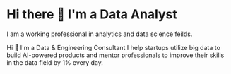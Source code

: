 # Hi there 👋 I'm a Data Analyst
I am a working professional in analytics and data science feilds.

Hi 👋 I'm a Data & Engineering Consultant
I help startups utilize big data to build AI-powered products and mentor professionals to improve their skills in the data field by 1% every day.

<!--
**dipakwanere/dipakwanere** is a ✨ _special_ ✨ repository because its `README.md` (this file) appears on your GitHub profile.

Here are some ideas to get you started:

- 🔭 I’m currently working on ...
- 🌱 I’m currently learning ...
- 👯 I’m looking to collaborate on ...
- 🤔 I’m looking for help with ...
- 💬 Ask me about ...
- 📫 How to reach me: ...
- 😄 Pronouns: ...
- ⚡ Fun fact: ...
-->
